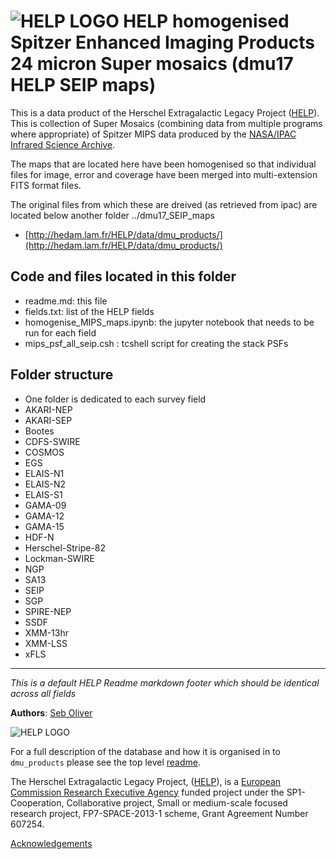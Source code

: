 

# ![HELP LOGO](https://avatars1.githubusercontent.com/u/7880370?s=75&v=4) HELP homogenised Spitzer Enhanced Imaging Products 24 micron Super mosaics  (dmu17 HELP SEIP maps)


This is a data product of the Herschel Extragalactic Legacy Project ([HELP](http://www.herschel.sussex.ac.uk)).  This is collection of Super Mosaics (combining data from multiple programs where appropriate) of Spitzer MIPS data produced by the [NASA/IPAC Infrared Science Archive](https://irsa.ipac.caltech.edu/data/SPITZER/Enhanced/SEIP/).

The maps that are located here have been homogenised so that individual files for image, error and coverage have been merged into multi-extension FITS format files.

The original files from which these are dreived (as retrieved from ipac) are located below another folder ../dmu17_SEIP_maps

- [http://hedam.lam.fr/HELP/data/dmu_products/](http://hedam.lam.fr/HELP/data/dmu_products/)

## Code and files located in this folder

* readme.md: this file
* fields.txt: list of the HELP fields
* homogenise_MIPS_maps.ipynb: the jupyter notebook that needs to be run for each field
* mips_psf_all_seip.csh : tcshell script for creating the stack PSFs



## Folder structure

* One folder is dedicated to each survey field
 * AKARI-NEP
 * AKARI-SEP
 * Bootes
 * CDFS-SWIRE
 * COSMOS
 * EGS
 * ELAIS-N1
 * ELAIS-N2
 * ELAIS-S1
 * GAMA-09
 * GAMA-12
 * GAMA-15
 * HDF-N
 * Herschel-Stripe-82
 * Lockman-SWIRE
 * NGP
 * SA13
 * SEIP
 * SGP
 * SPIRE-NEP
 * SSDF
 * XMM-13hr
 * XMM-LSS
 * xFLS

-------------------------------------------------------------------------------

*This is a default HELP Readme markdown footer which should be identical across all fields*

**Authors**:  [Seb Oliver](http://www.sussex.ac.uk/profiles/91548)

 ![HELP LOGO](https://avatars1.githubusercontent.com/u/7880370?s=75&v=4)
 
For a full description of the database and how it is organised in to `dmu_products` please see the top level [readme](../readme.md).
 
The Herschel Extragalactic Legacy Project, ([HELP](http://herschel.sussex.ac.uk/)), is a [European Commission Research Executive Agency](https://ec.europa.eu/info/departments/research-executive-agency_en)
funded project under the SP1-Cooperation, Collaborative project, Small or medium-scale focused research project, FP7-SPACE-2013-1 scheme, Grant Agreement
Number 607254.

[Acknowledgements](http://herschel.sussex.ac.uk/acknowledgements)

